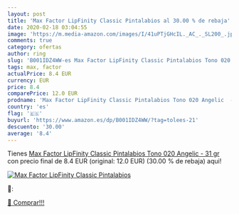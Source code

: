 ```yaml
---
layout: post
title: 'Max Factor LipFinity Classic Pintalabios al 30.00 % de rebaja'
date: 2020-02-18 03:04:55
image: 'https://m.media-amazon.com/images/I/41uPTjGHcIL._AC_._SL200_.jpg'
comments: true
category: ofertas
author: ring
slug: 'B001IDZ4WW-es Max Factor LipFinity Classic Pintalabios Tono 020 Angelic...'
tags: max, factor
actualPrice: 8.4 EUR
currency: EUR
price: 8.4
comparePrice: 12.0 EUR
prodname: 'Max Factor LipFinity Classic Pintalabios Tono 020 Angelic  - 31 gr'
country: 'es'
flag: '🇪🇸'
buyurl: 'https://www.amazon.es/dp/B001IDZ4WW/?tag=tolees-21'
descuento: '30.00'
average: '8.4'
---
```


Tienes [Max Factor LipFinity Classic Pintalabios Tono 020 Angelic  - 31 gr](https://www.amazon.es/dp/B001IDZ4WW/?tag=tolees-21) con precio final de  8.4 EUR (original: 12.0 EUR) (30.00 %  de rebaja) aqui!

[![Max Factor LipFinity Classic Pintalabios](https://m.media-amazon.com/images/I/41uPTjGHcIL._AC_._SL200_.jpg)](https://www.amazon.es/dp/B001IDZ4WW/?tag=tolees-21)

🔎:


[🛒 Comprar!!!](https://www.amazon.es/dp/B001IDZ4WW/?tag=tolees-21)
